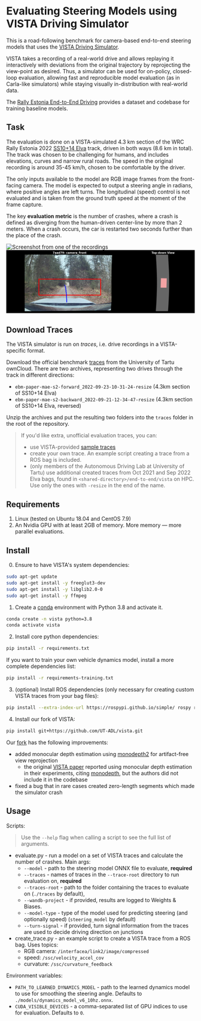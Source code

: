 # Evaluating Steering Models using VISTA Driving Simulator

This is a road-following benchmark for camera-based end-to-end steering models that uses the [VISTA Driving Simulator](https://github.com/vista-simulator/vista). 

VISTA takes a recording of a real-world drive and allows replaying it interactively with deviations from the original trajectory by reprojecting the view-point as desired. Thus, a simulator can be used for on-policy, closed-loop evaluation, allowing fast and reproducible model evaluation (as in Carla-like simulators) while staying visually in-distribution with real-world data.

The [Rally Estonia End-to-End Driving](https://github.com/UT-ADL/e2e-rally-estonia) provides a dataset and codebase for training baseline models.

## Task

The evaluation is done on a VISTA-simulated 4.3 km section of the WRC Rally Estonia 2022 [SS10+14 Elva](https://www.rally-maps.com/Rally-Estonia-2022/Elva) track, driven in both ways (8.6 km in total). The track was chosen to be challenging for humans, and includes elevations, curves and narrow rural roads. The speed in the original recording is around 35-45 km/h, chosen to be comfortable by the driver.

The only inputs available to the model are RGB image frames from the front-facing camera. The model is expected to output a steering angle in radians, where positive angles are left turns. The longitudinal (speed) control is not evaluated and is taken from the ground truth speed at the moment of the frame capture.

The key **evaluation metric** is the number of crashes, where a crash is defined as diverging from the human-driven center-line by more than 2 meters. When a crash occurs, the car is restarted two seconds further than the place of the crash.

![Screenshot from one of the recordings](extra/recording_shot.png)
![Screenshot from a VISTA run](extra/vista_shot.png)

## Download Traces

The VISTA simulator is run on *traces*, i.e. drive recordings in a VISTA-specific format. 

Download the official benchmark [traces](https://owncloud.ut.ee/owncloud/s/cRj2teJCLpYpMmz) from the University of Tartu ownCloud. There are two archives, representing two drives through the track in different directions: 
- `ebm-paper-mae-s2-forward_2022-09-23-10-31-24-resize` (4.3km section of SS10+14 Elva)
- `ebm-paper-mae-s2-backward_2022-09-21-12-34-47-resize` (4.3km section of SS10+14 Elva, reversed)

Unzip the archives and put the resulting two folders into the `traces` folder in the root of the repository.

> If you'd like extra, unofficial evaluation traces, you can:
> - use VISTA-provided [sample traces](https://www.dropbox.com/s/62pao4mipyzk3xu/vista_traces.zip?dl=1)
> - create your own trace. An example script creating a trace from a ROS bag is included.
> - (only members of the Autonomous Driving Lab at University of Tartu) use additional created traces from Oct 2021 and Sep 2022 Elva bags, found in `<shared-directory>/end-to-end/vista` on HPC. Use only the ones with `-resize` in the end of the name.

## Requirements

1. Linux (tested on Ubuntu 18.04 and CentOS 7.9)
2. An Nvidia GPU with at least 2GB of memory. More memory — more parallel evaluations.

## Install

0. Ensure to have VISTA's system dependencies:

```bash
sudo apt-get update
sudo apt-get install -y freeglut3-dev
sudo apt-get install -y libglib2.0-0
sudo apt-get install -y ffmpeg
```

1. Create a [conda](https://docs.conda.io/en/latest/miniconda.html) environment with Python 3.8 and activate it.

```bash
conda create -n vista python=3.8
conda activate vista
```

2. Install core python dependencies:

```bash
pip install -r requirements.txt
```

If you want to train your own vehicle dynamics model, install a more complete dependencies list:

```bash
pip install -r requirements-training.txt
```

3. (optional) Install ROS dependencies (only necessary for creating custom VISTA traces from your bag files):

```bash
pip install --extra-index-url https://rospypi.github.io/simple/ rospy rosbag roslz4 cv-bridge
```

4. Install our fork of VISTA:
```bash
pip install git+https://github.com/UT-ADL/vista.git
```

Our [fork](https://github.com/UT-ADL/vista) has the following improvements:
- added monocular depth estimation using [monodepth2](https://github.com/nianticlabs/monodepth2) for artifact-free view reprojection
    - the original [VISTA paper](https://ieeexplore.ieee.org/document/8957584) reported using monocular depth estimation in their experiments, citing [monodepth](https://github.com/mrharicot/monodepth), but the authors did not include it in the codebase
- fixed a bug that in rare cases created zero-length segments which made the simulator crash

## Usage

Scripts:

> Use the `--help` flag when calling a script to see the full list of arguments.

- evaluate.py - run a model on a set of VISTA traces and calculate the number of crashes. Main args:
    - `--model` - path to the steering model ONNX file to evaluate, **required**
    - `--traces` - names of traces in the `--trace-root` directory to run evaluation on, **required**
    - `--traces-root` - path to the folder containing the traces to evaluate on (`./traces` by default),
    - `--wandb-project` - if provided, results are logged to Weights & Biases.
    - `--model-type` - type of the model used for predicting steering (and optionally speed) (`steering_model` by default)
    - `--turn-signal` - if provided, turn signal information from the traces are used to decide driving direction on junctions 
- create_trace.py - an example script to create a VISTA trace from a ROS bag. Uses topics:
    - RGB camera: `/interfacea/link2/image/compressed`
    - speed: `/ssc/velocity_accel_cov`
    - curvature: `/ssc/curvature_feedback`

Environment variables:
- `PATH_TO_LEARNED_DYNAMICS_MODEL` - path to the learned dynamics model to use for smoothing the steering angle. Defaults to `./models/dynamics_model_v6_10hz.onnx`.
- `CUDA_VISIBLE_DEVICES` - a comma-separated list of GPU indices to use for evaluation. Defaults to `0`.
